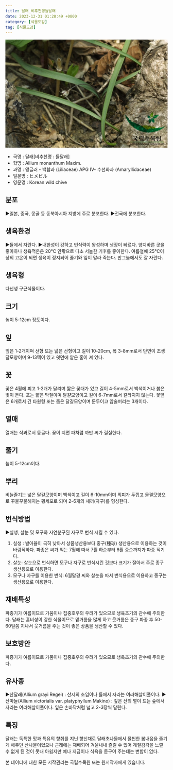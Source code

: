 ```yaml
---
title: 달래_비추천명들달래
date: 2023-12-31 01:28:49 +0800
category: [식물도감]
tag: [식물도감]
---
```




![달래[비추천명 : 들달래]](/assets/img/fileUpload/plants/basic/Liliaceae/Allium/8681/1_th2.JPG)
- 국명 : 달래[비추천명 : 들달래]
- 학명 : Allium monanthum Maxim.
- 과명 : 앵글러 - 백합과 (Liliaceae) APG Ⅳ- 수선화과 (Amaryllidaceae)
- 일본명 : ヒメビル
- 영문명 : Korean wild chive


## 분포
▶일본, 중국, 몽골 등 동북아시아 지방에 주로 분포한다.
▶전국에 분포한다.
## 생육환경
▶들에서 자란다. 
▶내한성이 강하고 번식력이 왕성하며 생장이 빠르다. 양지바른 곳을 좋아하나 생육적온은 20℃ 안팎으로 다소 서늘한 기후를 좋아한다. 여름철에 25℃이상의 고온이 되면 생육이 정지되어 줄기와 잎이 말라 죽는다. 반그늘에서도 잘 자란다.
## 생육형
다년생 구근식물이다.
## 크기
높이 5-12cm 정도이다.
## 잎
잎은 1-2개이며 선형 또는 넓은 선형이고 길이 10-20cm, 폭 3-8mm로서 단면이 초생달모양이며 9-13맥이 있고 윗면에 얕은 홈이 져 있다.
## 꽃
꽃은 4월에 피고 1-2개가 달리며 짧은 꽃대가 있고 길이 4-5mm로서 백색이거나 붉은 빛이 돈다. 포는 얇은 막질이며 달걀모양이고 길이 6-7mm로서 갈라지지 않는다. 꽃잎은 6개로서 긴 타원형 또는 좁은 달걀모양이며 둔두이고 암술머리는 3개이다.
## 열매
열매는 삭과로서 둥글다. 꽃이 지면 파처럼 까만 씨가 결실한다.
## 줄기
높이 5-12cm이다.
## 뿌리
비늘줄기는 넓은 달걀모양이며 백색이고 길이 6-10mm이며 외피가 두껍고 물결모양으로 꾸불꾸불해지는 횡세포로 되며 2-6개의 새끼(자구)를 형성한다.
## 번식방법
▶실생, 살눈 및 모구와 자연분구된 자구로 번식 시킬 수 있다.
1. 실생 : 발아율이 극히 낮아서 상품생산용보다 종구(種球) 생산용으로 이용하는 것이 바람직하다. 파종은 씨가 익는 7월에 따서 7월 하순부터 8월 중순까지가 파종 적기다.
2. 살눈: 살눈으로 번식하면 모구나 자구로 번식시킨 것보다 크기가 잘아서 주로 종구생산용으로 이용한다.
3. 모구나 자구를 이용한 번식: 6월말경 씨와 살눈을 따서 번식용으로 이용하고 종구는 생산용으로 이용한다.
## 재배특성
파종기가 여름이므로 가뭄이나 집중호우의 우려가 있으므로 생육초기의 관수에 주의한다. 달래는 흡비성이 강한 식물이므로 밑거름을 많게 하고 웃거름은 종구 파종 후 50-60일쯤 지나서 웃거름을 주는 것이 좋은 상품을 생산할 수 있다.
## 보호방안
파종기가 여름이므로 가뭄이나 집중호우의 우려가 있으므로 생욱초기의 관수에 주의한다.
## 유사종
▶산달래(Allium grayi Regel) : 산지의 초임이나 들에서 자라는 여러해살이풀이다.
▶산마늘(Allium victorialis var. platyphyllum Makino) : 깊은 산의 볕이 드는 숲에서 자라는 여러해살이풀이다. 잎은 손바닥처럼 넓고 2-3장씩 달린다.
## 특징
달래는 독특한 맛과 특유의 향취를 지닌 향신채로 달래초나물에서 물씬한 봄내음을 즐기게 해주던 산나물이었으나 근래에는 재배되어 겨울내내 즐길 수 있어 계절감각을 느낄 수 없게 된 것이 못내 아쉽지만 예나 지금이나 식욕을 돋구어 주는데는 변함이 없다.






본 데이터에 대한 모든 저작권리는 국립수목원 또는 원저작자에게 있습니다.
